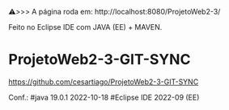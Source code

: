 ⚠️>>> A página roda em: http://localhost:8080/ProjetoWeb2-3/

Feito no Eclipse IDE com JAVA (EE) + MAVEN.

# ProjetoWeb2-3-GIT-SYNC
https://github.com/cesartiago/ProjetoWeb2-3-GIT-SYNC

Conf.:
#java 19.0.1 2022-10-18
#Eclipse IDE 2022-09 (EE)
